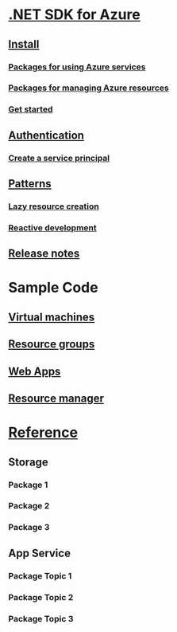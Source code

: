 # [.NET SDK for Azure](overview.md)
## [Install](dotnet-sdk-azure-install.md)
### [Packages for using Azure services](data-packages.md)
### [Packages for managing Azure resources](management-packages.md)
### [Get started](dotnet-sdk-azure-get-started.md)
## [Authentication](dotnet-sdk-azure-authenticate.md)
### [Create a service principal](https://docs.microsoft.com/en-us/cli/azure/create-an-azure-service-principal-azure-cli?toc=%2fazure%2fdotnet%2ftoc.json&bc=%2fazure%2fdotnet%2fbreadcrumb%2ftoc.json)
## [Patterns](dotnet-sdk-azure-patterns.md)
### [Lazy resource creation](dotnet-sdk-azure-lazy-creation.md)
### [Reactive development](dotnet-sdk-azure-reactive.sdk.md)
## [Release notes](dotnet-sdk-azure-release-notes.md)
# Sample Code
## [Virtual machines](dotnet-sdk-azure-virtual-machine-samples.md)
## [Resource groups](dotnet-sdk-azure-resource-groups-samples.md)
## [Web Apps](dotnet-sdk-azure-web-apps-samples.md)
## [Resource manager](dotnet-sdk-azure-sql-database-samples.md)
# [Reference](/dotnet/api)
## Storage
### Package 1
### Package 2
### Package 3
## App Service
### Package Topic 1
### Package Topic 2
### Package Topic 3
